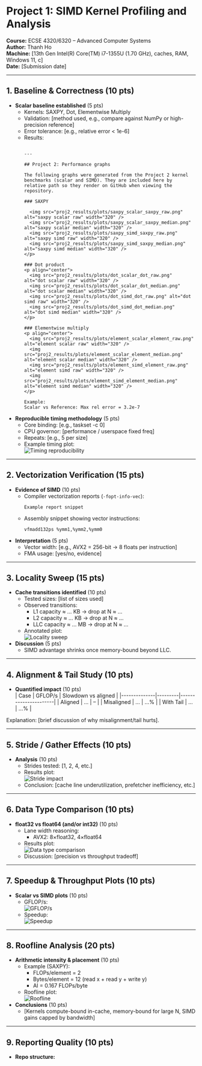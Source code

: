 # Project 1: SIMD Kernel Profiling and Analysis

**Course:** ECSE 4320/6320 – Advanced Computer Systems  
**Author:** Thanh Ho  
**Machine:** [13th Gen Intel(R) Core(TM) i7-1355U (1.70 GHz), caches, RAM, Windows 11, c]  
**Date:** [Submission date]  

---

## 1. Baseline & Correctness (10 pts)

- **Scalar baseline established** (5 pts)  
  - Kernels: SAXPY, Dot, Elementwise Multiply  
  - Validation: [method used, e.g., compare against NumPy or high-precision reference]  
  - Error tolerance: [e.g., relative error < 1e-6]  
  - Results:  
    ```

    ---

    ## Project 2: Performance graphs

    The following graphs were generated from the Project 2 kernel benchmarks (scalar and SIMD). They are included here by relative path so they render on GitHub when viewing the repository.

    ### SAXPY

      <img src="proj2_results/plots/saxpy_scalar_saxpy_raw.png" alt="saxpy scalar raw" width="320" />
      <img src="proj2_results/plots/saxpy_scalar_saxpy_median.png" alt="saxpy scalar median" width="320" />
      <img src="proj2_results/plots/saxpy_simd_saxpy_raw.png" alt="saxpy simd raw" width="320" />
      <img src="proj2_results/plots/saxpy_simd_saxpy_median.png" alt="saxpy simd median" width="320" />
    </p>

    ### Dot product
    <p align="center">
      <img src="proj2_results/plots/dot_scalar_dot_raw.png" alt="dot scalar raw" width="320" />
      <img src="proj2_results/plots/dot_scalar_dot_median.png" alt="dot scalar median" width="320" />
      <img src="proj2_results/plots/dot_simd_dot_raw.png" alt="dot simd raw" width="320" />
      <img src="proj2_results/plots/dot_simd_dot_median.png" alt="dot simd median" width="320" />
    </p>

    ### Elementwise multiply
    <p align="center">
      <img src="proj2_results/plots/element_scalar_element_raw.png" alt="element scalar raw" width="320" />
      <img src="proj2_results/plots/element_scalar_element_median.png" alt="element scalar median" width="320" />
      <img src="proj2_results/plots/element_simd_element_raw.png" alt="element simd raw" width="320" />
      <img src="proj2_results/plots/element_simd_element_median.png" alt="element simd median" width="320" />
    </p>

    Example:
    Scalar vs Reference: Max rel error = 3.2e-7
    ```
- **Reproducible timing methodology** (5 pts)  
  - Core binding: [e.g., taskset -c 0]  
  - CPU governor: [performance / userspace fixed freq]  
  - Repeats: [e.g., 5 per size]  
  - Example timing plot:  
  ![Timing reproducibility](plots/timing_errorbars.png)

---

## 2. Vectorization Verification (15 pts)

- **Evidence of SIMD** (10 pts)  
  - Compiler vectorization reports (`-fopt-info-vec`):  
    ```
    Example report snippet
    ```
  - Assembly snippet showing vector instructions:  
    ```
    vfmadd132ps %ymm1,%ymm2,%ymm0
    ```
- **Interpretation** (5 pts)  
  - Vector width: [e.g., AVX2 = 256-bit → 8 floats per instruction]  
  - FMA usage: [yes/no, evidence]

---

## 3. Locality Sweep (15 pts)

- **Cache transitions identified** (10 pts)  
  - Tested sizes: [list of sizes used]  
  - Observed transitions:  
    - L1 capacity ≈ … KB → drop at N ≈ …  
    - L2 capacity ≈ … KB → drop at N ≈ …  
    - LLC capacity ≈ … MB → drop at N ≈ …  
  - Annotated plot:  
  ![Locality sweep](plots/locality_sweep.png)
- **Discussion** (5 pts)  
  - SIMD advantage shrinks once memory-bound beyond LLC.

---

## 4. Alignment & Tail Study (10 pts)

- **Quantified impact** (10 pts)  
  | Case         | GFLOP/s | Slowdown vs aligned |
  |--------------|---------|----------------------|
  | Aligned      | …       | –                    |
  | Misaligned   | …       | …%                   |
  | With Tail    | …       | …%                   |

Explanation: [brief discussion of why misalignment/tail hurts].

---

## 5. Stride / Gather Effects (10 pts)

- **Analysis** (10 pts)  
  - Strides tested: [1, 2, 4, etc.]  
  - Results plot:  
  ![Stride impact](plots/stride.png)  
  - Conclusion: [cache line underutilization, prefetcher inefficiency, etc.]

---

## 6. Data Type Comparison (10 pts)

- **float32 vs float64 (and/or int32)** (10 pts)  
  - Lane width reasoning:  
    - AVX2: 8×float32, 4×float64  
  - Results plot:  
  ![Data type comparison](plots/datatype.png)  
  - Discussion: [precision vs throughput tradeoff]

---

## 7. Speedup & Throughput Plots (10 pts)

- **Scalar vs SIMD plots** (10 pts)  
  - GFLOP/s:  
  ![GFLOP/s](plots/gflops.png)  
  - Speedup:  
  ![Speedup](plots/speedup.png)

---

## 8. Roofline Analysis (20 pts)

- **Arithmetic intensity & placement** (10 pts)  
  - Example (SAXPY):  
    - FLOPs/element = 2  
    - Bytes/element = 12 (read x + read y + write y)  
    - AI = 0.167 FLOPs/byte  
  - Roofline plot:  
  ![Roofline](plots/roofline.png)
- **Conclusions** (10 pts)  
  - [Kernels compute-bound in-cache, memory-bound for large N, SIMD gains capped by bandwidth]

---

## 9. Reporting Quality (10 pts)

- **Repo structure:**  
